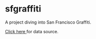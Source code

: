 # sfgraffiti
A project diving into San Francisco Graffiti.
<p>
  <a href = "https://data.sfgov.org/City-Infrastructure/Graffiti/vg6y-3pcr">Click here </a> for data source.
